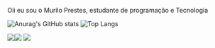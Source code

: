 Oii eu sou o Murilo Prestes, estudante de programação e Tecnologia

![Anurag's GitHub stats](https://github-readme-stats.vercel.app/api?username=anuraghazra&show_icons=true)
![Top Langs](https://github-readme-stats.vercel.app/api/top-langs/?username=anuraghazra&layout=compact)

<div> 
  <a href="https://instagram.com/mu.prestes" target="_blank"><img src="https://img.shields.io/badge/-Instagram-%23E4405F?style=for-the-badge&logo=instagram&logoColor=white" target="_blank"></a
  <a href = ""><img src="https://img.shields.io/badge/-Gmail-%23333?style=for-the-badge&logo=gmail&logoColor=white" target="_blank"></a>
  <a href="https://www.linkedin.com/in/murilo-prestes-645437254" target="_blank"><img src="https://img.shields.io/badge/-LinkedIn-%230077B5?style=for-the-badge&logo=linkedin&logoColor=white" target="_blank"></a> 
</div>
